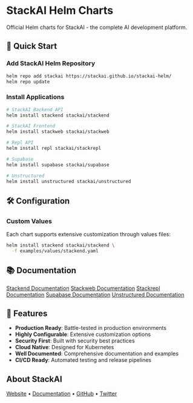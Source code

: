 # StackAI Helm Charts

Official Helm charts for StackAI - the complete AI development platform.

## 🚀 Quick Start

### Add StackAI Helm Repository

```bash
helm repo add stackai https://stackai.github.io/stackai-helm/
helm repo update
```

### Install Applications

```bash
# StackAI Backend API
helm install stackend stackai/stackend

# StackAI Frontend
helm install stackweb stackai/stackweb

# Repl API
helm install repl stackai/stackrepl

# Supabase
helm install supabase stackai/supabase

# Unstructured
helm install unstructured stackai/unstructured
```

## 🛠️ Configuration

### Custom Values

Each chart supports extensive customization through values files:

```bash
helm install stackend stackai/stackend \
  -f examples/values/stackend.yaml
```

## 📚 Documentation

[Stackend Documentation](https://stackai.github.io/stackai-helm/helm/stackend)
[Stackweb Documentation](https://stackai.github.io/stackai-helm/helm/stackweb)
[Stackrepl Documentation](https://stackai.github.io/stackai-helm/helm/stackrepl)
[Supabase Documentation](https://stackai.github.io/stackai-helm/helm/supabase)
[Unstructured Documentation](https://stackai.github.io/stackai-helm/helm/unstructured)

## 🌟 Features

- **Production Ready**: Battle-tested in production environments
- **Highly Configurable**: Extensive customization options
- **Security First**: Built with security best practices
- **Cloud Native**: Designed for Kubernetes
- **Well Documented**: Comprehensive documentation and examples
- **CI/CD Ready**: Automated testing and release pipelines

## About StackAI

[Website](https://stackai.com) • [Documentation](https://docs.stackai.com) • [GitHub](https://github.com/stackai) • [Twitter](https://twitter.com/stackai)
